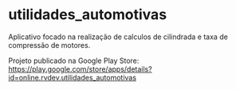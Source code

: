 # utilidades_automotivas

Aplicativo focado na realização de calculos de cilindrada e taxa de compressão de motores.

Projeto publicado na Google Play Store:
https://play.google.com/store/apps/details?id=online.rvdev.utilidades_automotivas
